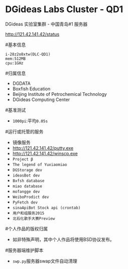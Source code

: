 # DGideas Labs Cluster - QD1
DGideas 实验室集群 - 中国青岛#1  服务器

http://121.42.141.42/status

#基本信息
```
i-28z2o8xtw(DLC-QD1)
mem:512MB
cpu:1GHz
```

#归属信息
* DGDATA
* Boxfish Education
* Beijing Institute of Petrochemical Technology
* DGideas Computing Center

#基准测试
* ```1000pi```:平均```0.05s```

#运行或托管的服务
* 镜像服务
* http://121.42.141.42/putty.exe
* http://121.42.141.42/winscp.exe
* ```Project β```
* ```The legend of Yuxiaomiao```
* ```DGStorage dev```
* ```ideasBot dev```
* ```Bxfsh database```
* ```miao database```
* ```mofangge dev```
* ```WeiboProdict dev```
* ```PyFetch dev```
* ```sinaApiBot Stock api (crontab)```
* ```用户和组服务2015```
* ```北石化歌手大赛Preview```

#个人作品的版权归属
* 如非特殊声明，其中个人作品将使用BSD协议发布。

#服务器端维护脚本
* ```swp.py```服务器swap文件自动清理
